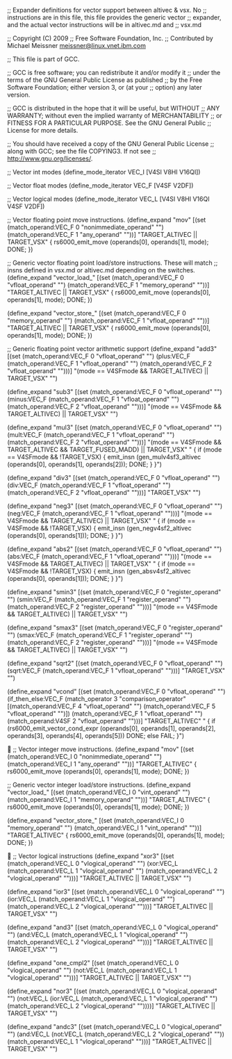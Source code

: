 ;; Expander definitions for vector support between altivec & vsx.  No
;; instructions are in this file, this file provides the generic vector
;; expander, and the actual vector instructions will be in altivec.md and
;; vsx.md

;; Copyright (C) 2009
;; Free Software Foundation, Inc.
;; Contributed by Michael Meissner <meissner@linux.vnet.ibm.com>

;; This file is part of GCC.

;; GCC is free software; you can redistribute it and/or modify it
;; under the terms of the GNU General Public License as published
;; by the Free Software Foundation; either version 3, or (at your
;; option) any later version.

;; GCC is distributed in the hope that it will be useful, but WITHOUT
;; ANY WARRANTY; without even the implied warranty of MERCHANTABILITY
;; or FITNESS FOR A PARTICULAR PURPOSE.  See the GNU General Public
;; License for more details.

;; You should have received a copy of the GNU General Public License
;; along with GCC; see the file COPYING3.  If not see
;; <http://www.gnu.org/licenses/>.


;; Vector int modes
(define_mode_iterator VEC_I [V4SI V8HI V16QI])

;; Vector float modes
(define_mode_iterator VEC_F [V4SF V2DF])

;; Vector logical modes
(define_mode_iterator VEC_L [V4SI V8HI V16QI V4SF V2DF])

;; Vector floating point move instructions.
(define_expand "mov<mode>"
  [(set (match_operand:VEC_F 0 "nonimmediate_operand" "")
	(match_operand:VEC_F 1 "any_operand" ""))]
  "TARGET_ALTIVEC || TARGET_VSX"
{
  rs6000_emit_move (operands[0], operands[1], <MODE>mode);
  DONE;
})

;; Generic vector floating point load/store instructions.  These will match
;; insns defined in vsx.md or altivec.md depending on the switches.
(define_expand "vector_load_<mode>"
  [(set (match_operand:VEC_F 0 "vfloat_operand" "")
	(match_operand:VEC_F 1 "memory_operand" ""))]
  "TARGET_ALTIVEC || TARGET_VSX"
{
  rs6000_emit_move (operands[0], operands[1], <MODE>mode);
  DONE;
})

(define_expand "vector_store_<mode>"
  [(set (match_operand:VEC_F 0 "memory_operand" "")
	(match_operand:VEC_F 1 "vfloat_operand" ""))]
  "TARGET_ALTIVEC || TARGET_VSX"
{
  rs6000_emit_move (operands[0], operands[1], <MODE>mode);
  DONE;
})

;; Generic floating point vector arithmetic support
(define_expand "add<mode>3"
  [(set (match_operand:VEC_F 0 "vfloat_operand" "")
	(plus:VEC_F (match_operand:VEC_F 1 "vfloat_operand" "")
		    (match_operand:VEC_F 2 "vfloat_operand" "")))]
  "(<MODE>mode == V4SFmode && TARGET_ALTIVEC) || TARGET_VSX"
  "")

(define_expand "sub<mode>3"
  [(set (match_operand:VEC_F 0 "vfloat_operand" "")
	(minus:VEC_F (match_operand:VEC_F 1 "vfloat_operand" "")
		     (match_operand:VEC_F 2 "vfloat_operand" "")))]
  "(<MODE>mode == V4SFmode && TARGET_ALTIVEC) || TARGET_VSX"
  "")

(define_expand "mul<mode>3"
  [(set (match_operand:VEC_F 0 "vfloat_operand" "")
	(mult:VEC_F (match_operand:VEC_F 1 "vfloat_operand" "")
		    (match_operand:VEC_F 2 "vfloat_operand" "")))]
  "(<MODE>mode == V4SFmode && TARGET_ALTIVEC && TARGET_FUSED_MADD)
   || TARGET_VSX"
  "
{
  if (<MODE>mode == V4SFmode && !TARGET_VSX)
    {
      emit_insn (gen_mulv4sf3_altivec (operands[0], operands[1], operands[2]));
      DONE;
    }
}")

(define_expand "div<mode>3"
  [(set (match_operand:VEC_F 0 "vfloat_operand" "")
	(div:VEC_F (match_operand:VEC_F 1 "vfloat_operand" "")
		   (match_operand:VEC_F 2 "vfloat_operand" "")))]
  "TARGET_VSX"
  "")

(define_expand "neg<mode>3"
  [(set (match_operand:VEC_F 0 "vfloat_operand" "")
	(neg:VEC_F (match_operand:VEC_F 1 "vfloat_operand" "")))]
  "(<MODE>mode == V4SFmode && TARGET_ALTIVEC) || TARGET_VSX"
  "
{
  if (<MODE>mode == V4SFmode && !TARGET_VSX)
    {
      emit_insn (gen_negv4sf2_altivec (operands[0], operands[1]));
      DONE;
    }
}")

(define_expand "abs<mode>2"
  [(set (match_operand:VEC_F 0 "vfloat_operand" "")
	(abs:VEC_F (match_operand:VEC_F 1 "vfloat_operand" "")))]
  "(<MODE>mode == V4SFmode && TARGET_ALTIVEC) || TARGET_VSX"
  "
{
  if (<MODE>mode == V4SFmode && !TARGET_VSX)
    {
      emit_insn (gen_absv4sf2_altivec (operands[0], operands[1]));
      DONE;
    }
}")

(define_expand "smin<mode>3"
  [(set (match_operand:VEC_F 0 "register_operand" "")
        (smin:VEC_F (match_operand:VEC_F 1 "register_operand" "")
		    (match_operand:VEC_F 2 "register_operand" "")))]
  "(<MODE>mode == V4SFmode && TARGET_ALTIVEC) || TARGET_VSX"
  "")

(define_expand "smax<mode>3"
  [(set (match_operand:VEC_F 0 "register_operand" "")
        (smax:VEC_F (match_operand:VEC_F 1 "register_operand" "")
		    (match_operand:VEC_F 2 "register_operand" "")))]
  "(<MODE>mode == V4SFmode && TARGET_ALTIVEC) || TARGET_VSX"
  "")


(define_expand "sqrt<mode>2"
  [(set (match_operand:VEC_F 0 "vfloat_operand" "")
	(sqrt:VEC_F (match_operand:VEC_F 1 "vfloat_operand" "")))]
  "TARGET_VSX"
  "")

(define_expand "vcond<mode>"
  [(set (match_operand:VEC_F 0 "vfloat_operand" "")
	(if_then_else:VEC_F
	 (match_operator 3 "comparison_operator"
			 [(match_operand:VEC_F 4 "vfloat_operand" "")
			  (match_operand:VEC_F 5 "vfloat_operand" "")])
	 (match_operand:VEC_F 1 "vfloat_operand" "")
	 (match_operand:V4SF 2 "vfloat_operand" "")))]
  "TARGET_ALTIVEC"
  "
{
  if (rs6000_emit_vector_cond_expr (operands[0], operands[1], operands[2],
				    operands[3], operands[4], operands[5]))
    DONE;
  else
    FAIL;
}")



;; Vector integer move instructions.
(define_expand "mov<mode>"
  [(set (match_operand:VEC_I 0 "nonimmediate_operand" "")
	(match_operand:VEC_I 1 "any_operand" ""))]
  "TARGET_ALTIVEC"
{
  rs6000_emit_move (operands[0], operands[1], <MODE>mode);
  DONE;
})

;; Generic vector integer load/store instructions.
(define_expand "vector_load_<mode>"
  [(set (match_operand:VEC_I 0 "vint_operand" "")
	(match_operand:VEC_I 1 "memory_operand" ""))]
  "TARGET_ALTIVEC"
{
  rs6000_emit_move (operands[0], operands[1], <MODE>mode);
  DONE;
})

(define_expand "vector_store_<mode>"
  [(set (match_operand:VEC_I 0 "memory_operand" "")
	(match_operand:VEC_I 1 "vint_operand" ""))]
  "TARGET_ALTIVEC"
{
  rs6000_emit_move (operands[0], operands[1], <MODE>mode);
  DONE;
})


;; Vector logical instructions
(define_expand "xor<mode>3"
  [(set (match_operand:VEC_L 0 "vlogical_operand" "")
        (xor:VEC_L (match_operand:VEC_L 1 "vlogical_operand" "")
		   (match_operand:VEC_L 2 "vlogical_operand" "")))]
  "TARGET_ALTIVEC || TARGET_VSX"
  "")

(define_expand "ior<mode>3"
  [(set (match_operand:VEC_L 0 "vlogical_operand" "")
        (ior:VEC_L (match_operand:VEC_L 1 "vlogical_operand" "")
		   (match_operand:VEC_L 2 "vlogical_operand" "")))]
  "TARGET_ALTIVEC || TARGET_VSX"
  "")

(define_expand "and<mode>3"
  [(set (match_operand:VEC_L 0 "vlogical_operand" "")
        (and:VEC_L (match_operand:VEC_L 1 "vlogical_operand" "")
		   (match_operand:VEC_L 2 "vlogical_operand" "")))]
  "TARGET_ALTIVEC || TARGET_VSX"
  "")

(define_expand "one_cmpl<mode>2"
  [(set (match_operand:VEC_L 0 "vlogical_operand" "")
        (not:VEC_L (match_operand:VEC_L 1 "vlogical_operand" "")))]
  "TARGET_ALTIVEC || TARGET_VSX"
  "")
  
(define_expand "nor<mode>3"
  [(set (match_operand:VEC_L 0 "vlogical_operand" "")
        (not:VEC_L (ior:VEC_L (match_operand:VEC_L 1 "vlogical_operand" "")
			      (match_operand:VEC_L 2 "vlogical_operand" ""))))]
  "TARGET_ALTIVEC || TARGET_VSX"
  "")

(define_expand "andc<mode>3"
  [(set (match_operand:VEC_L 0 "vlogical_operand" "")
        (and:VEC_L (not:VEC_L (match_operand:VEC_L 2 "vlogical_operand" ""))
		   (match_operand:VEC_L 1 "vlogical_operand" "")))]
  "TARGET_ALTIVEC || TARGET_VSX"
  "")

